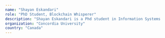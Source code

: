 ```yaml
---
name: "Shayan Eskandari"
role: "PhD Student, Blockchain Whisperer"
description: "Shayan Eskandari is a Phd student in Information Systems Engineering program at Concordia University, also he has been involved in many projects in the blockchain space in the last 6 years. His MASc thesis in 2015 was on Bitcoin usability in real-world use cases and his PhD thesis is looking at STS (Society Technology and Science) perspective on Blockchain technology and also working on a collaborative academic project on Decentral Order books. His roles including but not limited to, Blockchain engineer at Bitaccess Inc startup, Opensource contributor to projects such as web3.js, MIST, truffle, pycoin and many more."
organization: "Concordia University"
country: "Canada"
---
```

